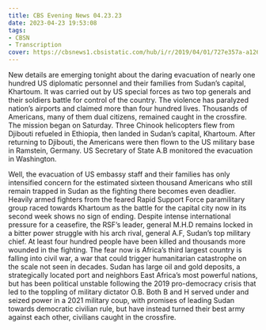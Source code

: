 ```yaml
---
title: CBS Evening News 04.23.23
date: 2023-04-23 19:53:08
tags:
- CBSN
- Transcription
cover: https://cbsnews1.cbsistatic.com/hub/i/r/2019/04/01/727e357a-a126-4138-a2c5-4d3222669d57/thumbnail/640x360/3ff2761028dc5c65cc4f07acd54bcd5c/cbsn2-logo-1920x1080.jpg
---
```

New details are emerging tonight about the daring evacuation of nearly one hundred US diplomatic personnel and their families from Sudan’s capital, Khartoum. It was carried out by US special forces as two top generals and their soldiers battle for control of the country. The violence has paralyzed nation’s airports and claimed more than four hundred lives. Thousands of Americans, many of them dual citizens, remained caught in the crossfire. The mission began on Saturday. Three Chinook helicopters flew from Djibouti refueled in Ethiopia, then landed in Sudan’s capital, Khartoum. After returning to Djibouti, the Americans were then flown to the US military base in Ramstein, Germany. US Secretary of State A.B monitored the evacuation in Washington. 

Well, the evacuation of US embassy staff and their families has only intensified concern for the estimated sixteen thousand Americans who still remain trapped in Sudan as the fighting there becomes even deadlier. Heavily armed fighters from the feared Rapid Support Force paramilitary group raced towards Khartoum as the battle for the capital city now in its second week shows no sign of ending. Despite intense international pressure for a ceasefire, the RSF’s leader, general M.H.D remains locked in a bitter power struggle with his arch rival, general A.F, Sudan’s top military chief. At least four hundred people have been killed and thousands more wounded in the fighting. The fear now is Africa’s third largest country is falling into civil war, a war that could trigger humanitarian catastrophe on the scale not seen in decades. Sudan has large oil and gold deposits, a strategically located port and neighbors East Africa’s most powerful nations, but has been political unstable following the 2019 pro-democracy crisis that led to the toppling of military dictator O.B. Both B and H served under and seized power in a 2021 military coup, with promises of leading Sudan towards democratic civilian rule, but have instead turned their best army against each other, civilians caught in the crossfire. 
